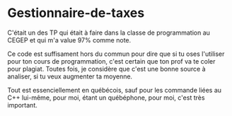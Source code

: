 # Gestionnaire-de-taxes
C'était un des TP qui était à faire dans la classe de programmation au CEGEP et qui m'a value 97% comme note.

Ce code est suffisament hors du commun pour dire que si tu oses l'utiliser pour ton cours de programmation, 
c'est certain que ton prof va te coler pour plagiat. Toutes fois, je considère que c'est une bonne source à analiser,
si tu veux augmenter ta moyenne.

Tout est essenciellement en québécois, sauf pour les commande liées au C++ lui-même, pour moi, étant un québéphone, pour moi,
c'est très important.
